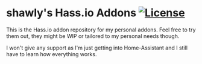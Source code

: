 # shawly's Hass.io Addons  [![License](https://img.shields.io/github/license/shawly/hassio-addons)](https://img.shields.io/github/license/shawly/hassio-addons/LICENSE)

This is the Hass.io addon repository for my personal addons. Feel free to try them out, they might be WIP or tailored to my personal needs though.

I won't give any support as I'm just getting into Home-Assistant and I still have to learn how everything works.
